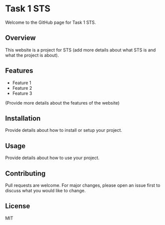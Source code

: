 # Task 1 STS

Welcome to the GitHub page for Task 1 STS.

## Overview

This website is a project for STS (add more details about what STS is and what the project is about).

## Features

- Feature 1
- Feature 2
- Feature 3

(Provide more details about the features of the website)

## Installation

Provide details about how to install or setup your project.

## Usage

Provide details about how to use your project.

## Contributing

Pull requests are welcome. For major changes, please open an issue first to discuss what you would like to change.

## License

MIT

